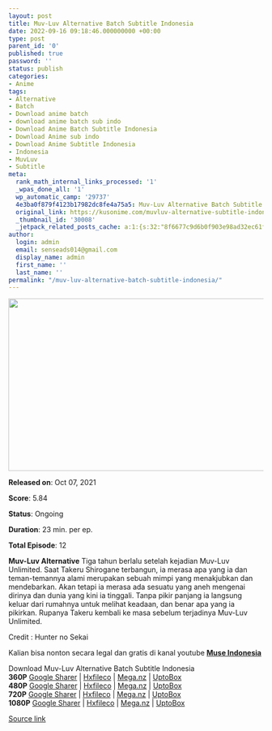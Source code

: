 ```yaml
---
layout: post
title: Muv-Luv Alternative Batch Subtitle Indonesia
date: 2022-09-16 09:18:46.000000000 +00:00
type: post
parent_id: '0'
published: true
password: ''
status: publish
categories:
- Anime
tags:
- Alternative
- Batch
- Download anime batch
- download anime batch sub indo
- Download Anime Batch Subtitle Indonesia
- Download Anime sub indo
- Download Anime Subtitle Indonesia
- Indonesia
- MuvLuv
- Subtitle
meta:
  rank_math_internal_links_processed: '1'
  _wpas_done_all: '1'
  wp_automatic_camp: '29737'
  4e3ba0f879f4123b17982dc8fe4a75a5: Muv-Luv Alternative Batch Subtitle Indonesia
  original_link: https://kusonime.com/muvluv-alternative-subtitle-indonesia/
  _thumbnail_id: '30008'
  _jetpack_related_posts_cache: a:1:{s:32:"8f6677c9d6b0f903e98ad32ec61f8deb";a:2:{s:7:"expires";i:1663433642;s:7:"payload";a:3:{i:0;a:1:{s:2:"id";i:30029;}i:1;a:1:{s:2:"id";i:30188;}i:2;a:1:{s:2:"id";i:30170;}}}}
author:
  login: admin
  email: senseads014@gmail.com
  display_name: admin
  first_name: ''
  last_name: ''
permalink: "/muv-luv-alternative-batch-subtitle-indonesia/"
---
```

<p><img width="604" height="340" src="{{ site.baseurl }}/assets/2022/09/Muv-Luv-Alternative-604x340.jpg" class="attachment-thumb-large size-thumb-large wp-post-image" alt="" loading="lazy" title="Muv-Luv Alternative Batch Subtitle Indonesia" srcset="https://kusonime.com/wp-content/uploads/2021/11/Muv-Luv-Alternative-604x340.jpg 604w, https://kusonime.com/wp-content/uploads/2021/11/Muv-Luv-Alternative-300x169.jpg 300w, https://kusonime.com/wp-content/uploads/2021/11/Muv-Luv-Alternative-768x432.jpg 768w, https://kusonime.com/wp-content/uploads/2021/11/Muv-Luv-Alternative-520x293.jpg 520w, https://kusonime.com/wp-content/uploads/2021/11/Muv-Luv-Alternative.jpg 1024w" sizes="(max-width: 604px) 100vw, 604px" />
<p><b>Released on</b>: Oct 07, 2021</p>
<p>
<p><b>Score</b>: 5.84</p>
<p>
<p><b>Status</b>: Ongoing</p>
<p>
<p><b>Duration</b>: 23 min. per ep.</p>
<p>
<p><b>Total Episode</b>: 12</p>
<p>
<p><strong>Muv-Luv Alternative</strong> Tiga tahun berlalu setelah kejadian Muv-Luv Unlimited. Saat Takeru Shirogane terbangun, ia merasa apa yang ia dan teman-temannya alami merupakan sebuah mimpi yang menakjubkan dan mendebarkan. Akan tetapi ia merasa ada sesuatu yang aneh mengenai dirinya dan dunia yang kini ia tinggali. Tanpa pikir panjang ia langsung keluar dari rumahnya untuk melihat keadaan, dan benar apa yang ia pikirkan. Rupanya Takeru kembali ke masa sebelum terjadinya Muv-Luv Unlimited.</p>
<p>
<p>Credit : Hunter no Sekai</p>
<p>
<p>Kalian bisa nonton secara legal dan gratis di kanal youtube <a href="https://bit.ly/3kuhbcX" target="_blank" rel="noopener"><strong>Muse Indonesia</strong></a></p>
<p>
<div class="smokeddl">
<div class="smokettl">Download Muv-Luv Alternative Batch Subtitle Indonesia</div>
<div class="smokeurl"><strong>360P</strong> <a href="https://acefile.co/f/63281785/kusonime-muv-luv-alt-360p-rar" target="_blank" rel="noopener noreferrer">Google Sharer</a> | <a href="https://hxfile.co/gcqpq3xog4be" target="_blank" rel="noopener">Hxfileco</a> | <a href="https://mega.nz/file/hmgGjDrY#5igRc3ofgLg5IiqmeddJIN_iGy4mt2Wk-yH6iFkwXlQ" target="_blank" rel="noopener">Mega.nz</a> | <a href="https://uptobox.com/0a2fj9ms5yuu" target="_blank" rel="noopener">UptoBox</a></div>
<div class="smokeurl"><strong>480P</strong> <a href="https://acefile.co/f/63281787/kusonime-muv-luv-alt-480p-rar" target="_blank" rel="noopener noreferrer">Google Sharer</a> | <a href="https://hxfile.co/pbyfwlnpkbj6" target="_blank" rel="noopener">Hxfileco</a> | <a href="https://mega.nz/file/hm4kDZ4Q#A2ILZjlw3moNYxLr-F2cP59UkntZs7-mn1Ov1S2twqI" target="_blank" rel="noopener">Mega.nz</a> | <a href="https://uptobox.com/91bdxv8hcdls" target="_blank" rel="noopener">UptoBox</a></div>
<div class="smokeurl"><strong>720P</strong> <a href="https://acefile.co/f/63281792/kusonime-muv-luv-alt-720p-rar" target="_blank" rel="noopener noreferrer">Google Sharer</a> | <a href="https://hxfile.co/fuif4g8mt442" target="_blank" rel="noopener">Hxfileco</a> | <a href="https://mega.nz/file/Uj4CyBwQ#YztQYhnFpSEKmaIturpiOCEDkOSPmvyhaUMK5bdx-iI" target="_blank" rel="noopener">Mega.nz</a> | <a href="https://uptobox.com/qhnj2trnry36" target="_blank" rel="noopener">UptoBox</a></div>
<div class="smokeurl"><strong>1080P</strong> <a href="https://acefile.co/f/63281795/kusonime-muv-luv-alt-1080p-rar" target="_blank" rel="noopener noreferrer">Google Sharer</a> | <a href="https://hxfile.co/d7yxjnc7hjbg" target="_blank" rel="noopener">Hxfileco</a> | <a href="https://mega.nz/file/My4mnRBZ#K3SjpIgdgqBY_1p_VzdcMaq4v9NceSbJa3LQmEEBmv8" target="_blank" rel="noopener">Mega.nz</a> | <a href="https://uptobox.com/fax6i0nhera5" target="_blank" rel="noopener">UptoBox</a></div>
</div>
<p><a href="https://kusonime.com/muvluv-alternative-subtitle-indonesia/">Source link </a></p>
